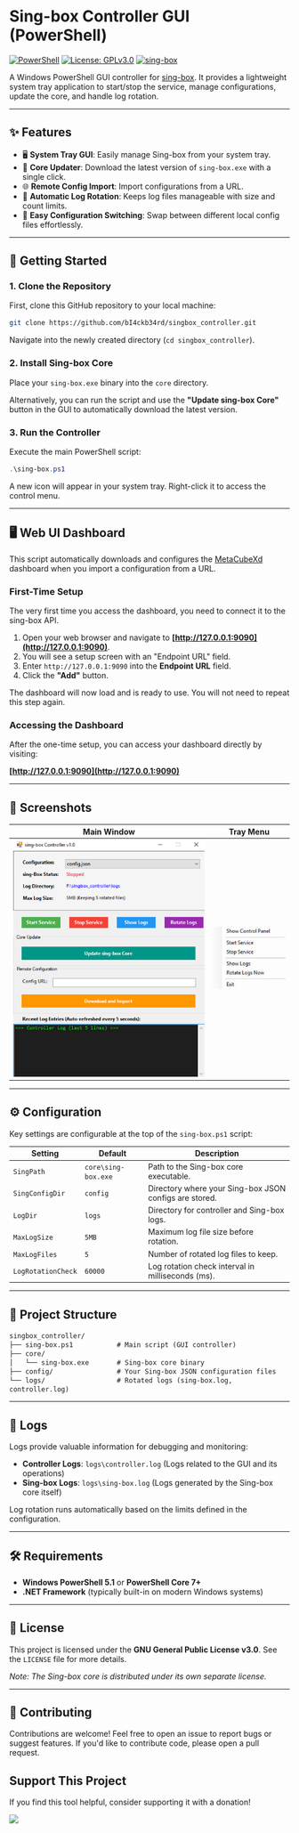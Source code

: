 # Sing-box Controller GUI (PowerShell)

[![PowerShell](https://img.shields.io/badge/PowerShell-%3E%3D5.1-blue.svg)](https://learn.microsoft.com/powershell/)
[![License: GPLv3.0](https://img.shields.io/badge/License-GPLv3.0-green.svg)](LICENSE)
[![sing-box](https://img.shields.io/badge/sing--box-latest-orange.svg)](https://github.com/SagerNet/sing-box)


A Windows PowerShell GUI controller for [sing-box](https://github.com/SagerNet/sing-box). It provides a lightweight system tray application to start/stop the service, manage configurations, update the core, and handle log rotation.

-----

## ✨ Features

  - 🖥️ **System Tray GUI**: Easily manage Sing-box from your system tray.
  - 🔄 **Core Updater**: Download the latest version of `sing-box.exe` with a single click.
  - 🌐 **Remote Config Import**: Import configurations from a URL.
  - 📝 **Automatic Log Rotation**: Keeps log files manageable with size and count limits.
  - 📂 **Easy Configuration Switching**: Swap between different local config files effortlessly.

-----

## 🚀 Getting Started

### 1\. Clone the Repository

First, clone this GitHub repository to your local machine:

```sh
git clone https://github.com/bI4ckb34rd/singbox_controller.git
```

Navigate into the newly created directory (`cd singbox_controller`).

### 2\. Install Sing-box Core

Place your `sing-box.exe` binary into the `core` directory.

Alternatively, you can run the script and use the **"Update sing-box Core"** button in the GUI to automatically download the latest version.

### 3\. Run the Controller

Execute the main PowerShell script:

```powershell
.\sing-box.ps1
```

A new icon will appear in your system tray. Right-click it to access the control menu.

-----

## 🖥️ Web UI Dashboard

This script automatically downloads and configures the [MetaCubeXd](https://github.com/MetaCubeX/metacubexd) dashboard when you import a configuration from a URL.

### First-Time Setup

The very first time you access the dashboard, you need to connect it to the sing-box API.

1.  Open your web browser and navigate to **[http://127.0.0.1:9090](http://127.0.0.1:9090)**.
2.  You will see a setup screen with an "Endpoint URL" field.
3.  Enter `http://127.0.0.1:9090` into the **Endpoint URL** field.
4.  Click the **"Add"** button.

The dashboard will now load and is ready to use. You will not need to repeat this step again.

### Accessing the Dashboard

After the one-time setup, you can access your dashboard directly by visiting:

**[http://127.0.0.1:9090](http://127.0.0.1:9090)**

-----

## 📸 Screenshots

| Main Window | Tray Menu |
|-------------|-----------|
| ![Main Window](docs/screenshot-main.jpg) | ![Tray Menu](docs/screenshot-tray.jpg) |

-----

## ⚙️ Configuration

Key settings are configurable at the top of the `sing-box.ps1` script:

| Setting            | Default             | Description                                          |
|--------------------|---------------------|------------------------------------------------------|
| `SingPath`         | `core\sing-box.exe` | Path to the Sing-box core executable.                |
| `SingConfigDir`    | `config`            | Directory where your Sing-box JSON configs are stored. |
| `LogDir`           | `logs`              | Directory for controller and Sing-box logs.          |
| `MaxLogSize`       | `5MB`               | Maximum log file size before rotation.               |
| `MaxLogFiles`      | `5`                 | Number of rotated log files to keep.                 |
| `LogRotationCheck` | `60000`             | Log rotation check interval in milliseconds (ms).    |

-----

## 📂 Project Structure

```
singbox_controller/
├── sing-box.ps1           # Main script (GUI controller)
├── core/
│   └── sing-box.exe       # Sing-box core binary
├── config/                # Your Sing-box JSON configuration files
└── logs/                  # Rotated logs (sing-box.log, controller.log)
```

-----

## 📝 Logs

Logs provide valuable information for debugging and monitoring:

  - **Controller Logs**: `logs\controller.log` (Logs related to the GUI and its operations)
  - **Sing-box Logs**: `logs\sing-box.log` (Logs generated by the Sing-box core itself)

Log rotation runs automatically based on the limits defined in the configuration.

-----

## 🛠 Requirements

  - **Windows PowerShell 5.1** or **PowerShell Core 7+**
  - **.NET Framework** (typically built-in on modern Windows systems)

-----

## 📜 License

This project is licensed under the **GNU General Public License v3.0**. See the `LICENSE` file for more details.

*Note: The Sing-box core is distributed under its own separate license.*

-----

## 📣 Contributing

Contributions are welcome\! Feel free to open an issue to report bugs or suggest features. If you'd like to contribute code, please open a pull request.

## Support This Project

If you find this tool helpful, consider supporting it with a donation!

<a href="https://github.com/bI4ckb34rd/donate/blob/main/README.md" alt="Donate shield">
  <img src="https://img.shields.io/badge/-Donate-red?logo=undertale" />
</a>

